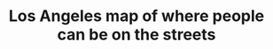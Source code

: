 ---
layout: default
contact_info: Dr. Chelsea Shover <clshover@mednet.ucla.edu>
description: 'Visualization by a data team at UCLA of where people will be able to
  sit or sleep on the streets under a new law.  '
last_edit: '2022-03-28T12:22:44.000Z'
link: https://storymaps.arcgis.com/stories/603d90d620984f79ad843c2d3f77ceff
location: Los Angeles, CA, USA
shortname: la_homelessness_map
tags:
- Public Policy
title: Los Angeles map of where people can be on the streets
uuid: recJFFEILOlGgehiz
---